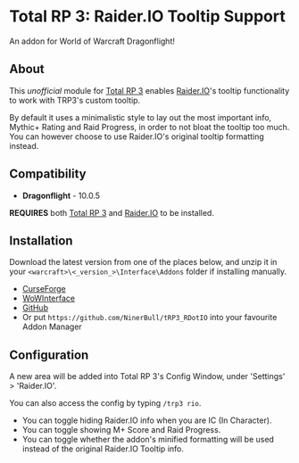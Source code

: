 # Total RP 3: Raider.IO Tooltip Support
An addon for World of Warcraft Dragonflight!

## About
This _unofficial_ module for [Total RP 3](https://github.com/Total-RP/Total-RP-3) enables [Raider.IO](https://github.com/RaiderIO/raiderio-addon)'s tooltip functionality to work with TRP3's custom tooltip.

By default it uses a minimalistic style to lay out the most important info, Mythic+ Rating and Raid Progress, in order to not bloat the tooltip too much. You can however choose to use Raider.IO's original tooltip formatting instead.

## Compatibility
* **Dragonflight** - 10.0.5

**REQUIRES** both [Total RP 3](https://github.com/Total-RP/Total-RP-3) and [Raider.IO](https://github.com/RaiderIO/raiderio-addon) to be installed.

## Installation
Download the latest version from one of the places below, and unzip it in your `<warcraft>\<_version_>\Interface\Addons` folder if installing manually.

* [CurseForge](https://www.curseforge.com/wow/addons/raider-io-total-rp-3-tooltips)
* [WoWInterface](https://www.wowinterface.com/downloads/info25708-R.IOInfoinTRP3Tooltips.html)
* [GitHub](https://github.com/NinerBull/tRP3_RDotIO/releases/latest)
* Or put `https://github.com/NinerBull/tRP3_RDotIO` into your favourite Addon Manager

## Configuration
A new area will be added into Total RP 3's Config Window, under 'Settings' > 'Raider.IO'.

You can also access the config by typing `/trp3 rio`. 

* You can toggle hiding Raider.IO info when you are IC (In Character).
* You can toggle showing M+ Score and Raid Progress.
* You can toggle whether the addon's minified formatting will be used instead of the original Raider.IO Tooltip info.

